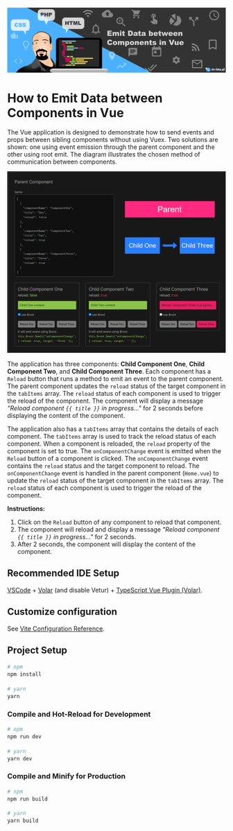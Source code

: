![Emit data in vue](img/github_header_-_emit_data_in_vue.png)

# How to Emit Data between Components in Vue

The Vue application is designed to demonstrate how to send events and props between sibling components without using Vuex. Two solutions are shown: one using event emission through the parent component and the other using root emit. The diagram illustrates the chosen method of communication between components.

![screenshot](img/github_img_-_screenshot.png)

The application has three components: **Child Component One**, **Child Component Two**, and **Child Component Three**. Each component has a `Reload` button that runs a method to emit an event to the parent component. The parent component updates the `reload` status of the target component in the `tabItems` array. The `reload` status of each component is used to trigger the reload of the component. The component will display a message _"Reload component `{{ title }}` in progress..."_ for 2 seconds before displaying the content of the component.

The application also has a `tabItems` array that contains the details of each component. The `tabItems` array is used to track the reload status of each component. When a component is reloaded, the `reload` property of the component is set to true. The `onComponentChange` event is emitted when the `Reload` button of a component is clicked. The `onComponentChange` event contains the `reload` status and the target component to reload. The `onComponentChange` event is handled in the parent component (`Home.vue`) to update the `reload` status of the target component in the `tabItems` array. The `reload` status of each component is used to trigger the reload of the component.

**Instructions:**

1. Click on the `Reload` button of any component to reload that component.
2. The component will reload and display a message _"Reload component `{{ title }}` in progress..."_ for 2 seconds.
3. After 2 seconds, the component will display the content of the component.

## Recommended IDE Setup

[VSCode](https://code.visualstudio.com/) + [Volar](https://marketplace.visualstudio.com/items?itemName=Vue.volar) (and disable Vetur) + [TypeScript Vue Plugin (Volar)](https://marketplace.visualstudio.com/items?itemName=Vue.vscode-typescript-vue-plugin).

## Customize configuration

See [Vite Configuration Reference](https://vitejs.dev/config/).

## Project Setup

```sh
# npm
npm install

# yarn
yarn
```

### Compile and Hot-Reload for Development

```sh
# npm
npm run dev

# yarn
yarn dev
```

### Compile and Minify for Production

```sh
# npm
npm run build

# yarn
yarn build
```
